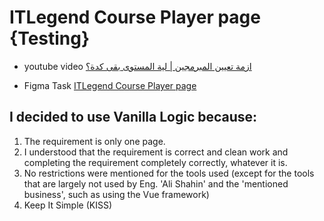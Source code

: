 # ITLegend Course Player page {Testing}

- youtube video
  [ازمة تعيين المبرمجين | لية المستوى بقى كدة؟](https://www.youtube.com/watch?v=vN4iSTbNnfQ)

- Figma Task
  [ITLegend Course Player page](https://www.youtube.com/redirect?event=video_description&redir_token=QUFFLUhqbGtEeFA5TjVfai1kajVGRGxYTndNMVkyUDFrUXxBQ3Jtc0tsWHNRWnBFZFFBeWlTelkwbTNQRHZHUVc3UXRmZlVIN3hWZDVGdVNiX245ZGlMbnNueVRfSXZqYURJdGVObnFNc045VTJFUHBzWUJ6Y3RpVnVHN1RGNHdiWkZhbndMem1saXBYOXdCeDNzeFlzVy1mcw&q=https%3A%2F%2Fwww.figma.com%2Fdesign%2FM6RfSjHqm6glEN1BQR1WFl%2FCourse-Player-Page-Test%3Fnode-id%3D0-1%26t%3DvXoGENsQxnUexZh8-1&v=vN4iSTbNnfQ)

## I decided to use Vanilla Logic because:

1. The requirement is only one page.
2. I understood that the requirement is correct and clean work and completing the requirement completely correctly, whatever it is.
3. No restrictions were mentioned for the tools used (except for the tools that are largely not used by Eng. 'Ali Shahin' and the 'mentioned business', such as using the Vue framework)
4. Keep It Simple (KISS)
